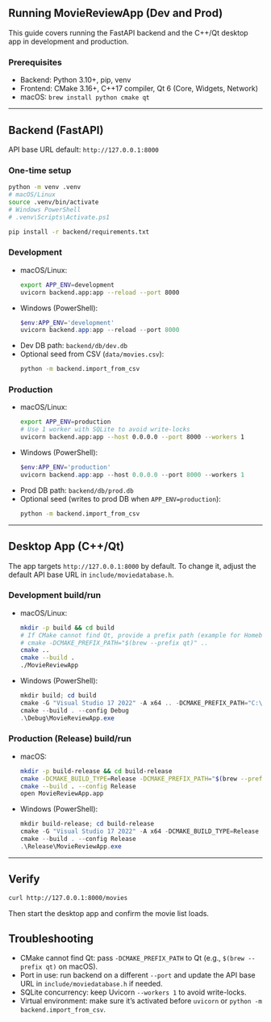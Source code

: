 ## Running MovieReviewApp (Dev and Prod)

This guide covers running the FastAPI backend and the C++/Qt desktop app in development and production.

### Prerequisites
- Backend: Python 3.10+, pip, venv
- Frontend: CMake 3.16+, C++17 compiler, Qt 6 (Core, Widgets, Network)
- macOS: `brew install python cmake qt`

---

## Backend (FastAPI)
API base URL default: `http://127.0.0.1:8000`

### One-time setup
```bash
python -m venv .venv
# macOS/Linux
source .venv/bin/activate
# Windows PowerShell
# .venv\Scripts\Activate.ps1

pip install -r backend/requirements.txt
```

### Development
- macOS/Linux:
  ```bash
  export APP_ENV=development
  uvicorn backend.app:app --reload --port 8000
  ```
- Windows (PowerShell):
  ```powershell
  $env:APP_ENV='development'
  uvicorn backend.app:app --reload --port 8000
  ```
- Dev DB path: `backend/db/dev.db`
- Optional seed from CSV (`data/movies.csv`):
  ```bash
  python -m backend.import_from_csv
  ```

### Production
- macOS/Linux:
  ```bash
  export APP_ENV=production
  # Use 1 worker with SQLite to avoid write-locks
  uvicorn backend.app:app --host 0.0.0.0 --port 8000 --workers 1
  ```
- Windows (PowerShell):
  ```powershell
  $env:APP_ENV='production'
  uvicorn backend.app:app --host 0.0.0.0 --port 8000 --workers 1
  ```
- Prod DB path: `backend/db/prod.db`
- Optional seed (writes to prod DB when `APP_ENV=production`):
  ```bash
  python -m backend.import_from_csv
  ```

---

## Desktop App (C++/Qt)
The app targets `http://127.0.0.1:8000` by default. To change it, adjust the default API base URL in `include/moviedatabase.h`.

### Development build/run
- macOS/Linux:
  ```bash
  mkdir -p build && cd build
  # If CMake cannot find Qt, provide a prefix path (example for Homebrew):
  # cmake -DCMAKE_PREFIX_PATH="$(brew --prefix qt)" ..
  cmake ..
  cmake --build .
  ./MovieReviewApp
  ```
- Windows (PowerShell):
  ```powershell
  mkdir build; cd build
  cmake -G "Visual Studio 17 2022" -A x64 .. -DCMAKE_PREFIX_PATH="C:\\Qt\\6.x.x\\msvcXXXX_64"
  cmake --build . --config Debug
  .\Debug\MovieReviewApp.exe
  ```

### Production (Release) build/run
- macOS:
  ```bash
  mkdir -p build-release && cd build-release
  cmake -DCMAKE_BUILD_TYPE=Release -DCMAKE_PREFIX_PATH="$(brew --prefix qt)" ..
  cmake --build . --config Release
  open MovieReviewApp.app
  ```
- Windows (PowerShell):
  ```powershell
  mkdir build-release; cd build-release
  cmake -G "Visual Studio 17 2022" -A x64 -DCMAKE_BUILD_TYPE=Release -DCMAKE_PREFIX_PATH="C:\\Qt\\6.x.x\\msvcXXXX_64" ..
  cmake --build . --config Release
  .\Release\MovieReviewApp.exe
  ```

---

## Verify
```bash
curl http://127.0.0.1:8000/movies
```
Then start the desktop app and confirm the movie list loads.

## Troubleshooting
- CMake cannot find Qt: pass `-DCMAKE_PREFIX_PATH` to Qt (e.g., `$(brew --prefix qt)` on macOS).
- Port in use: run backend on a different `--port` and update the API base URL in `include/moviedatabase.h` if needed.
- SQLite concurrency: keep Uvicorn `--workers 1` to avoid write-locks.
- Virtual environment: make sure it’s activated before `uvicorn` or `python -m backend.import_from_csv`.
